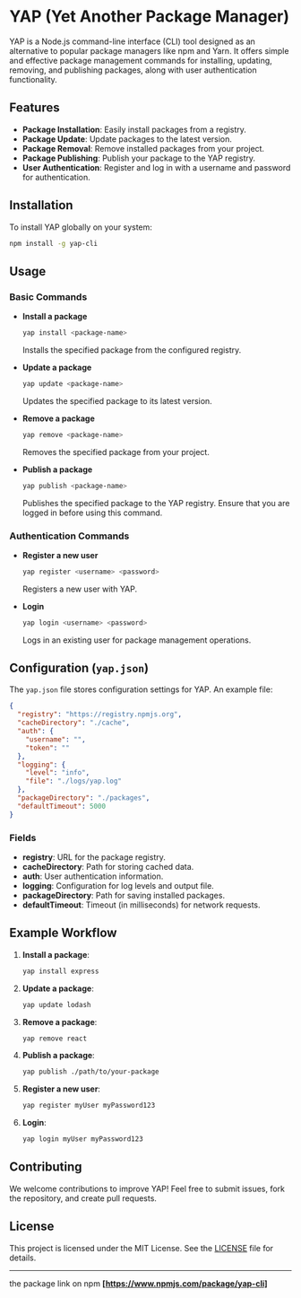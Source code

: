 
# YAP (Yet Another Package Manager)



YAP is a Node.js command-line interface (CLI) tool designed as an alternative to popular package managers like npm and Yarn. It offers simple and effective package management commands for installing, updating, removing, and publishing packages, along with user authentication functionality.

## Features

- **Package Installation**: Easily install packages from a registry.
- **Package Update**: Update packages to the latest version.
- **Package Removal**: Remove installed packages from your project.
- **Package Publishing**: Publish your package to the YAP registry.
- **User Authentication**: Register and log in with a username and password for authentication.

## Installation

To install YAP globally on your system:

```bash
npm install -g yap-cli
```

## Usage

### Basic Commands

- **Install a package**

  ```bash
  yap install <package-name>
  ```

  Installs the specified package from the configured registry.

- **Update a package**

  ```bash
  yap update <package-name>
  ```

  Updates the specified package to its latest version.

- **Remove a package**

  ```bash
  yap remove <package-name>
  ```

  Removes the specified package from your project.

- **Publish a package**

  ```bash
  yap publish <package-name>
  ```

  Publishes the specified package to the YAP registry. Ensure that you are logged in before using this command.

### Authentication Commands

- **Register a new user**

  ```bash
  yap register <username> <password>
  ```

  Registers a new user with YAP.

- **Login**

  ```bash
  yap login <username> <password>
  ```

  Logs in an existing user for package management operations.

## Configuration (`yap.json`)

The `yap.json` file stores configuration settings for YAP. An example file:

```json
{
  "registry": "https://registry.npmjs.org",
  "cacheDirectory": "./cache",
  "auth": {
    "username": "",
    "token": ""
  },
  "logging": {
    "level": "info",
    "file": "./logs/yap.log"
  },
  "packageDirectory": "./packages",
  "defaultTimeout": 5000
}
```

### Fields

- **registry**: URL for the package registry.
- **cacheDirectory**: Path for storing cached data.
- **auth**: User authentication information.
- **logging**: Configuration for log levels and output file.
- **packageDirectory**: Path for saving installed packages.
- **defaultTimeout**: Timeout (in milliseconds) for network requests.

## Example Workflow

1. **Install a package**:

   ```bash
   yap install express
   ```

2. **Update a package**:

   ```bash
   yap update lodash
   ```

3. **Remove a package**:

   ```bash
   yap remove react
   ```

4. **Publish a package**:

   ```bash
   yap publish ./path/to/your-package
   ```

5. **Register a new user**:

   ```bash
   yap register myUser myPassword123
   ```

6. **Login**:

   ```bash
   yap login myUser myPassword123
   ```

## Contributing

We welcome contributions to improve YAP! Feel free to submit issues, fork the repository, and create pull requests.

## License

This project is licensed under the MIT License. See the [LICENSE](LICENSE) file for details.

---
the package link on npm
**[https://www.npmjs.com/package/yap-cli]**
```

